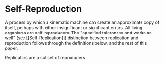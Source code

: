 # Self-Reproduction
A process by which a kinematic machine can create an approximate copy of itself, perhaps with either insignificant or significant errors. All living organisms are self-reproducers. The "specified tolerances and works as well" (see [[Self-Replication]]) distinction between replication and reproduction follows through the definitions below, and the rest of this paper.

Replicators are a subset of reproducers
